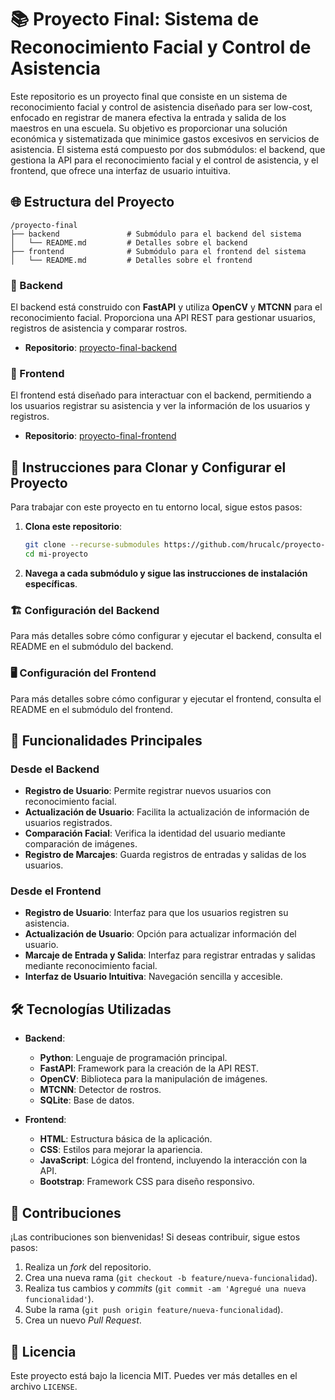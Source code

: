 # 📚 Proyecto Final: Sistema de Reconocimiento Facial y Control de Asistencia

Este repositorio es un proyecto final que consiste en un sistema de reconocimiento facial y control de asistencia diseñado para ser low-cost, enfocado en registrar de manera efectiva la entrada y salida de los maestros en una escuela. Su objetivo es proporcionar una solución económica y sistematizada que minimice gastos excesivos en servicios de asistencia. El sistema está compuesto por dos submódulos: el backend, que gestiona la API para el reconocimiento facial y el control de asistencia, y el frontend, que ofrece una interfaz de usuario intuitiva.



## 🌐 Estructura del Proyecto

```
/proyecto-final
├── backend               # Submódulo para el backend del sistema
│   └── README.md         # Detalles sobre el backend
├── frontend              # Submódulo para el frontend del sistema
│   └── README.md         # Detalles sobre el frontend
```

### 🚀 Backend

El backend está construido con **FastAPI** y utiliza **OpenCV** y **MTCNN** para el reconocimiento facial. Proporciona una API REST para gestionar usuarios, registros de asistencia y comparar rostros.

- **Repositorio**: [proyecto-final-backend](https://github.com/hrucalc/proyecto-final-backend)

### 🌈 Frontend

El frontend está diseñado para interactuar con el backend, permitiendo a los usuarios registrar su asistencia y ver la información de los usuarios y registros.

- **Repositorio**: [proyecto-final-frontend](https://github.com/hrucalc/proyecto-final-frontend)

## 📜 Instrucciones para Clonar y Configurar el Proyecto

Para trabajar con este proyecto en tu entorno local, sigue estos pasos:

1. **Clona este repositorio**:
   ```bash
   git clone --recurse-submodules https://github.com/hrucalc/proyecto-final.git
   cd mi-proyecto
   ```

2. **Navega a cada submódulo y sigue las instrucciones de instalación específicas**.

### 🏗️ Configuración del Backend

Para más detalles sobre cómo configurar y ejecutar el backend, consulta el README en el submódulo del backend.

### 🖥️ Configuración del Frontend

Para más detalles sobre cómo configurar y ejecutar el frontend, consulta el README en el submódulo del frontend.

## 📜 Funcionalidades Principales

### Desde el Backend

- **Registro de Usuario**: Permite registrar nuevos usuarios con reconocimiento facial.
- **Actualización de Usuario**: Facilita la actualización de información de usuarios registrados.
- **Comparación Facial**: Verifica la identidad del usuario mediante comparación de imágenes.
- **Registro de Marcajes**: Guarda registros de entradas y salidas de los usuarios.

### Desde el Frontend

- **Registro de Usuario**: Interfaz para que los usuarios registren su asistencia.
- **Actualización de Usuario**: Opción para actualizar información del usuario.
- **Marcaje de Entrada y Salida**: Interfaz para registrar entradas y salidas mediante reconocimiento facial.
- **Interfaz de Usuario Intuitiva**: Navegación sencilla y accesible.

## 🛠️ Tecnologías Utilizadas

- **Backend**:
  - **Python**: Lenguaje de programación principal.
  - **FastAPI**: Framework para la creación de la API REST.
  - **OpenCV**: Biblioteca para la manipulación de imágenes.
  - **MTCNN**: Detector de rostros.
  - **SQLite**: Base de datos.

- **Frontend**:
  - **HTML**: Estructura básica de la aplicación.
  - **CSS**: Estilos para mejorar la apariencia.
  - **JavaScript**: Lógica del frontend, incluyendo la interacción con la API.
  - **Bootstrap**: Framework CSS para diseño responsivo.

## 👥 Contribuciones

¡Las contribuciones son bienvenidas! Si deseas contribuir, sigue estos pasos:

1. Realiza un _fork_ del repositorio.
2. Crea una nueva rama (`git checkout -b feature/nueva-funcionalidad`).
3. Realiza tus cambios y _commits_ (`git commit -am 'Agregué una nueva funcionalidad'`).
4. Sube la rama (`git push origin feature/nueva-funcionalidad`).
5. Crea un nuevo _Pull Request_.

## 📜 Licencia

Este proyecto está bajo la licencia MIT. Puedes ver más detalles en el archivo `LICENSE`.
